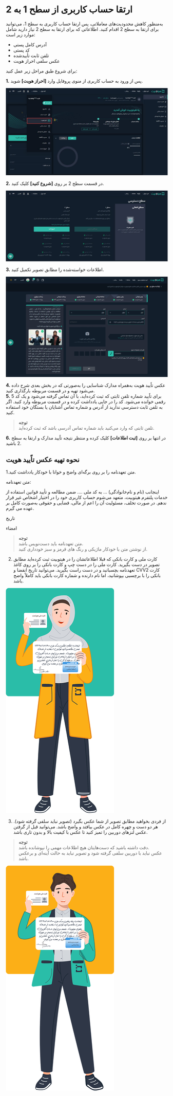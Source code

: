 # ارتقا حساب کاربری از سطح 1 به 2
 به‌منظور کاهش محدودیت‌های معاملاتی، پس ارتقا حساب کاربری به سطح 1،  می‌توانید برای ارتقا به سطح 2 اقدام کنید. اطلاعاتی که برای ارتقا به سطح 2 نیاز دارید شامل موارد زیر است:

- آدرس کامل پستی
- کد پستی
- تلفن ثابت تأییدشده
- عکس سلفی احراز هویت<br>

برای شروع طبق مراحل زیر عمل کنید:

**1.**  پس از ورود به حساب کاربری از منوی پروفایل وارد **[احراز هویت]** شوید.

![احراز هویت](./Images/authentication.jpg)

**2.**  در قسمت سطح 2 بر روی **[شروع کنید]** کلیک کنید.      

![ارتقا حساب کاربری به سطح 2](./Images/start-level2.jpg)

**3.** اطلاعات خواسته‌شده را مطابق تصویر تکمیل کنید.

![تکمیل اطلاعات برای ورود به سطح 2](./Images/complete-level2-information.png)

**4.**   عکس تاًیید هویت به‌همراه مدارک شناسایی را به‌صورتی که در بخش بعدی شرح داده می‌شود تهیه و در قسمت مربوطه بارگذاری کنید.<br>
**5.** برای تاًیید شماره تلفن ثابتی که ثبت کرده‌اید، با آن تماس گرفته می‌شود و یک کد 5 رقمی خوانده می‌شود. کد را در جایی یادداشت کرده و در قسمت مربوطه وارد کنید. اگر به تلفن ثابت دسترسی ندارید از آدرس و شماره تماس آشنایان یا بستگان خود استفاده کنید.<br>
> **توجه**<br>  تلفن ثابتی که وارد می‌کنید باید شماره تماس آدرسی باشد که ثبت کرده‌اید.

**6.** در انتها بر روی **[ثبت اطلاعات]** کلیک کرده و منتظر نتیجه تاًیید مدارک و ارتقا به سطح 2 باشید.
## نحوه تهیه عکس تاًیید هویت
1.متن تعهدنامه را بر روی برگه‌ای واضح و خوانا با خودکار یادداشت کنید.

متن تعهدنامه:

اینجانب (نام و نام‌خانوادگی) ... به کد ملی .... ضمن مطالعه و تأیید قوانین استفاده از خدمات پلتفرم هیتوبیت، متعهد می‌شوم حساب کاربری خود را در اختیار اشخاص غیر قرار ندهم. در صورت تخلف، مسئولیت آن را اعم از مالی، قضایی و حقوقی به‌صورت کامل بر عهده می گیرم.

تاریخ

امضاء

>**توجه** <br>
متن تعهدنامه باید دست‌نویس باشد.<br>
 از نوشتن متن با خودکار ماژیکی و رنگ های قرمز و سبز خودداری کنید.

2. کارت ملی و کارت بانکی که قبلا اطلاعاتشان را در هیتوبیت ثبت کرده‌اید مطابق تصویر در دست بگیرید.
کارت ملی را در دست چپ و کارت بانکی را بر روی کاغذ تعهدنامه بچسبانید و در دست راست بگیرید. می‌توانید تاریخ انقضا و CVV2 کارت بانکی را با برچسبی بپوشانید، اما نام دارنده و شماره کارت بانکی باید کاملاً واضح باشد.

![عکس تأیید هویت](./Images/woman-authentication-pic.PNG)

3. از فردی بخواهید مطابق تصویر از شما عکس بگیرد (تصویر نباید سلفی گرفته شود). هر دو دست و چهره کامل در عکس بیافتد و واضح باشد. می‌توانید قبل از گرفتن عکس لنزهای دوربین را تمیز کنید تا عکس با کیفیت بالا و بدون تاری باشد. 

>**توجه**<br>
دقت داشته باشید که دست‌هایتان هیچ اطلاعات مهمی را نپوشانده باشد.<br>
عکس نباید با دوربین سلفی گرفته شود و تصویر نباید به حالت آینه‌ای و برعکس باشد.
 
 ![عکس تأیید هویت](./Images/man-authentication-pic.PNG)






